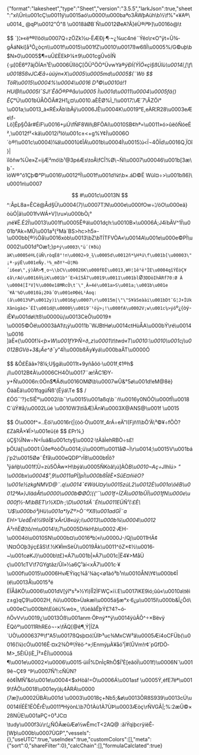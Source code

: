 {"format":"lakesheet","type":"Sheet","version":"3.5.5","larkJson":true,"sheet":"xí\\Ûn\u001cÇ\u0011ý\u0015aó\u0000\u000baªo3ÃWþAüh\b½\f%\"«¥A®\u0014_ @qP\u0012\"Ó\"ß \u0018ãØB`Ñ\u0012ØeA?Ã]éÙ®íªÞ]\u0016ò@\t

$$
´}¦»«ëª®î!õö\u0007­Q÷zÖZk½u-ËÆÐj·¶·~¿¾uc4n­é¨Ýêo\r«O\"ÿt=Û¾­gÃáNkí[å³Õ¿òçn\\\u001f\u0015\u001fZ\u0010\u0017ßw6ßÏ\u0005%/G©uþ\b$N»0\u0005$¶=uÛ£ËEkÞ¼±9\u001cgÛvôÍÑ {·µ[0È6º7ãjÖÍAn¹É\u0006ÜîlõÇ[ÖÜ²ÖÒ°ÜvwYà®*ÿÐÍ{ÝÌÖ«çì§ßÚîù\u0014î¸[\f\u00185ßvJCÆå÷ùüýn«X\u0005\u0005md\u0005$(¨Wö
$$
TöR\u0015\u0004%\u0004\u0016
D³©\u0010á!1HU@I\u0005I¯SJ!`ÊåÖ®P®åu\u0005 Ì\u001d\u0011\u0004\u0005fä{)
ÊÇ*°Ú\u001bÚÅÒÖ­Â#2H1¿¤\u0010.aÈÈØ%Ì_!\u0017¦\\Æ´7\\ÂZÖi°\u001a;\u0013_à«RÉxÂb\bÃý\u0006JÊ\u0004K\u0019°E,eÀR¦R28\u0003eÆe\f-Lö]Êp§Ôår#ÉíF\u0016+µÚ\fÑF8Wñ¡BFÕAí\u0010SB¢hª=\u0011»ó>ûëôÑóeÉ²,\u0012f²<kã\u0012í³Iò\u001c±<+g%Y¢Í\u0006O´ò®!\u001c\u0004)¼ä\u0001û¢ÎÁ\u001b\u0004Í\u0015¦ú<Ï¬4ÕÏd\u0016Q¸ÏOî}|ïîôñw%Ûe»Z=ijÆ²mó\b¹@3péÆs\toÂ\fCÎ%Ø\\¬Ñî\u0007\u00046\u001b[3æ\b¯­ïóW®\"ó1Çþ©°P\u0016\u0012ºÏ\u001f\u001d¾t\b×.áD©Ë Wùî¤÷>\u001bß6)\u0001n\u0007

$$
#\u001c\u0013N
$$
^:ÂpL8a=ÊCë@Åd§Ü\u0004(7)\u0007T¦N\u000e\u000fOw÷¦/öO\u000eä}òùÓ|ã\u001fvWÁ+V]\ru»\u000bÒ¡°¡né¥Ë.É2Ï\u0013\u001f\u0005Ê®à\u001dçh:\u0010B×\u0006Á;J4ïbÃV^1Ï\u001b°Ak=MÛ\u001a³{²Mà´BS>hc>h5»-\u000bb[®½Òå\u0016xòb\u0013\bZ\bTÍTFVÒA«\u0014A\u001e\u000e©PÌ\u0002\u001d³Oæ1;}p`ªý\u0003\"ü´(¥ðù}àK\u0005é®L{üÑ\ròqÉ8°!n\u0002»9_¾\u0005d\u0012ñ*¼Hªú\f\u001b[\u00003\"¡ª·µýË\u001eÑy.¹%_mðY³¬Ù¦Mò´i6eø\",ý)ÂR>¶¸o¬\\bC%\u00026K\u000fÐÍ\u0013,W®¦1ê²ë³ÌE\u0004qîÝÈòÇ¥
¢â\rAó\u0016ñ¼iK\u001b°´E>kî5Â7\u0019\u0011\u001bl`Ø`3DDòIhÀRf70:Ø À
\u0004[Ì³V]%\u000e18MRcÒ\t¨\"¸Â»4é\u001a>S\u001a;\u001b\u001e´¥À'%O\u0010ä¡2Þà´O\u001eÞÐéL¹Áoq:(â\u0013%P\u0012y)ì\u0016g\u0007\r\u0015m|\"\"S¥àSeàài\u001bDt¯G¦J+ÍUkXânùgà¢>´ÉÍ\u001d@\u0000½\u0019¨¹öÿ>¡!\u000fA\u0002V;w\u001c¼>ýô`º¿{òý-íÊ¥\u001dø\\!tß\u0000ü¡\u0013CèÔ\u0019±\u0005©Ôë\u0003ãA1\t¡ý\u0011b¯WJBtHø\u0014ctHùÅA\u000bÝ\ré\u0014\u0016 ]àË«{\u000f_¼<þ×W\u001fYÞÑ=ð_z\u0001\t\twá«T\u0010:\u0010\u001cj\u0012BGVá+3&¡Äe^ð¯y_\"4Ì\u000bßÄy¥yá\u000b­aÂT\u0000Ó

$$
&Ô£Ëäã»?8¼;U§gã\u0011t+9yñåôö·\u001f¸¢1®h$¡I\u0012B¢À\u0006CH4Ò\u0017¨æ!ÃC1ÐY­y+Ñ\u0006n:0Ön$¶Äð\u0016OMØ\b\u0007wÛ&°5ø\u001d!eM@8è}ÓäàËã\u001fqgúÑß'{Ëÿá\\Te
$$
/£ÓG¯'?}c5îÊ°\u0002i\b¯\r\u0015\u001aßq\b¨ñ\u0016y0NÓÒ\u000fÎ\u0018C´üÝ#å¡\u0002Lüé \u0010W3\tïåÆ)Än¥\u0003X@ANS@\u001f
\u0015

$$
Ó\u000f^=..Èöï\u0016r{|{òõ·Ó\u001f_4rÁ÷eÄ\"I(Fjñ!I\bÕ'Ä\\³©¥÷fÕÒ?£ZàRÂ×¥Ï>\u001eü{é
$$
£Pr¼¸}úÇ§½ÏNw÷N<Íuä&\u001cty§\u0002·\tÄãÌehRBÒ÷s£!þÖUá[\u0001:Ûðe®òõÕ\u0014;ü\u000f!\u0011åØ¬Ì\r\u0014;\u0015V\u001báj'p2\u0015Øø¨Êfå\u000eQDP\"rÏ8\u000btÎõ?¹ÿáñþ\u001f¦Ù=zù5ÖÀw×H\býà\u0005ÑKòâ!¡ú]ÀÒ*B\u0010~Aç÷JIhîú> \"
\u000bx\u0004$¹¸9\u0011aPÌ]pÌ\u000bßÎêÈ×SûE¤ñiëO?\u001e½zkgNMVD@¨.q\u0014¯¢WàU¤y\u0015zúL2\u0012È\u001a\\öêB\u0012ªA»}JIäáÂt\u0000\u000b©ØÒ¦{{'¯\u001f÷ÍZÂ\u001bÛÏ\u001fN\u000e\u000f½-M\bBET\r½XDh·;\\D\u001dÄ¨Éh\u0011EÜÑ¹(:£È\\
´U$\u000bó³jHù\u001a*IyZº>Ò¨ºXß\u001adGÏ¨a
EH>'UeãÊrê½I9õÏ$'xÃrÚ8«úÿ;i\u0013\u000b¾\u0004\u0012* Á²rñËØ¦tô/m\u0014\t¡7\u0005DñkH\b\u0002·ÆH-\u0004ò\u0010SN\u000b¤\u0016ªb¦«i\u0000J-/Qj\u0011HÄ¢\\N¤ÓOþ3ýç£åS\f.½K¥ÌmSèÙ\u0019Âk\u0011^ôZ×¢½\u0016­~\u001cøKJ}\u000b\t£}«Á7\u001b|»Á7\u001c|Ë4¥>MåÜ
ç\u001cTV\f7GYgtãz/Ûî»½a6Ç¹àí<xÃ7\u001c·¥\u000f\u0015\u0006HvÆÝíqç¾å'¾àç<ø1àó³b¹n\u0010ÅN\\Y¢\u000b¢Î(é\u0013Å\u0015³éËÏÅåKÕ\u0006\u001dV[ýî°s³»½Yì)ÍÎ2ÌFWÇ×ìï.E\u0017ìKE9ìó;ûû«\u0010a\têìz±g}qÇ9\u0002H¸ ñü\u000b»Ùakæì\u0005á§æ°x·6¿µ\u0015l\u000b&Ï¿Ôó\u000eC\u000bh\\Eûëü%wò»_ \füéãâÊþÝ£?4?~ó­ñÖvVv\u0019¿\u0013Óß\u001anm·ÖÞný**ÿ\u0014ÿûÃÕ^÷×BëvÿËQôº\u0011RhREó¬-×\fÄQ[@ê¶¸Ý|ÍZA´UÒ\u000637®\f\"A5\u0017ßQsþ¤ó¦ÙîÞ³uc¾MxCW³â\u0005Æí4oCFÜb(\u0016(¼)cÓ\u0016Ê·¤x2­¾Ò®\\Ýëö·^»;lEnmýµÀ¥åó¹|#(ÛVm!r¢´pGfDÒ­M>_5ÊlÜ(iÈ_Î³±ÊÍ\u0000ûå ¶\u001e\u0002×\u0006\u0015·üiíÎ%DnÌçRhÔ$Í¹È[eâöÏ\u001f)\u0006N`\u0019ê¬Ç¢9
^Þ\u0007Ñ¹!:cÑÙN?êô¢ÎMÑ¹&ò\u001e\u0004<$xHòâ!=Ò\u0006Á\u001asf \u0005Ý,éfE7ëª\u0019\fÁÕ\u0018\u001ey(á¡4ÀRÁ\u0000 (7æ]\u0002ÜBÀ\u001d \u0003\u0018ç+Nb5;&ø\u0013ÔR8S939\u0013cÚ\u0014IÍÉË1ËÒÊrÊ\u0011ªHýònL\b7Ò1Àù1À7ÙÞ\u0003Æòç\rÑVGÂ|;%:2æÛ©×2ßNÙE\u001aPÇ÷0³JC¤\tudy\u000f3ù\r(¿ÑÓÃæûÆø½wÊmcT<2AQ@ :ãìÝqìþcrÿiëÊ­[Wþ\u000b\u0007ÙGP","vessels":{},"useUTC":true,"useIndex":true,"customColors":[],"meta":{"sort":0,"shareFilter":0},"calcChain":[],"formulaCalclated":true}
